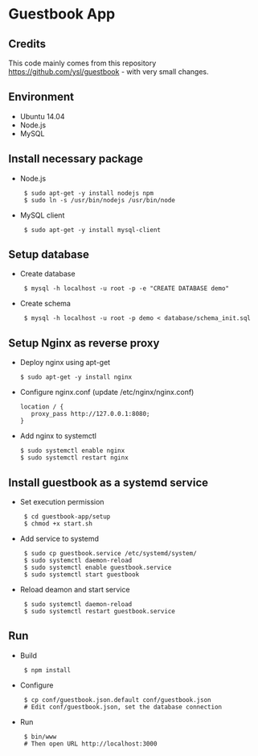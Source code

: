 # Guestbook App

## Credits
This code mainly comes from this repository https://github.com/ysl/guestbook - with very small changes.

## Environment
 * Ubuntu 14.04
 * Node.js
 * MySQL

## Install necessary package
 * Node.js

        $ sudo apt-get -y install nodejs npm
        $ sudo ln -s /usr/bin/nodejs /usr/bin/node

 * MySQL client

        $ sudo apt-get -y install mysql-client

## Setup database
 * Create database

        $ mysql -h localhost -u root -p -e "CREATE DATABASE demo"

 * Create schema

        $ mysql -h localhost -u root -p demo < database/schema_init.sql

## Setup Nginx as reverse proxy
  * Deploy nginx using apt-get
  
        $ sudo apt-get -y install nginx
        
  * Configure nginx.conf (update /etc/nginx/nginx.conf)
  
        location / {
           proxy_pass http://127.0.0.1:8080;
        }
        
  * Add nginx to systemctl 
  
        $ sudo systemctl enable nginx
        $ sudo systemctl restart nginx  
  
## Install guestbook as a systemd service
 * Set execution permission
 
        $ cd guestbook-app/setup
        $ chmod +x start.sh

 * Add service to systemd
 
        $ sudo cp guestbook.service /etc/systemd/system/
        $ sudo systemctl daemon-reload
        $ sudo systemctl enable guestbook.service
        $ sudo systemctl start guestbook

 * Reload deamon and start service
 
        $ sudo systemctl daemon-reload
        $ sudo systemctl restart guestbook.service       

## Run
 * Build

        $ npm install

 * Configure

        $ cp conf/guestbook.json.default conf/guestbook.json
        # Edit conf/guestbook.json, set the database connection

 * Run

        $ bin/www
        # Then open URL http://localhost:3000
